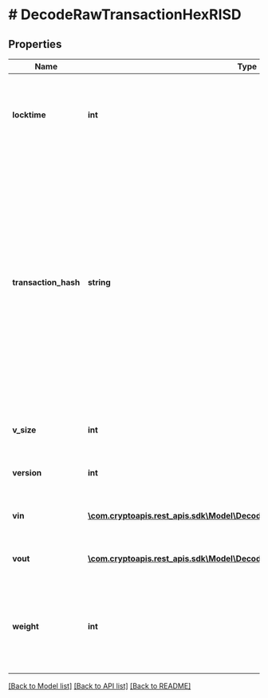 # # DecodeRawTransactionHexRISD

## Properties

Name | Type | Description | Notes
------------ | ------------- | ------------- | -------------
**locktime** | **int** | Represents the time at which a particular transaction can be added to the blockchain. |
**transaction_hash** | **string** | Represents the same as transactionId for account-based protocols like Ethereum, while it could be different in UTXO-based protocols like Bitcoin. E.g., in UTXO-based protocols hash is different from transactionId for SegWit transactions. |
**v_size** | **int** | Represents the virtual size of this transaction. |
**version** | **int** | Represents transaction version number. |
**vin** | [**\com.cryptoapis.rest_apis.sdk\Model\DecodeRawTransactionHexRISDVinInner[]**](DecodeRawTransactionHexRISDVinInner.md) | Represents the transaction inputs. |
**vout** | [**\com.cryptoapis.rest_apis.sdk\Model\DecodeRawTransactionHexRISDVoutInner[]**](DecodeRawTransactionHexRISDVoutInner.md) | Represents the transaction outputs. |
**weight** | **int** | Represents the size of a block, measured in weight units and including the segwit discount. | [optional]

[[Back to Model list]](../../README.md#models) [[Back to API list]](../../README.md#endpoints) [[Back to README]](../../README.md)
